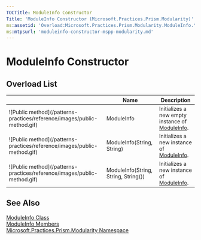 ```yaml
---
TOCTitle: ModuleInfo Constructor
Title: 'ModuleInfo Constructor (Microsoft.Practices.Prism.Modularity)'
ms:assetid: 'Overload:Microsoft.Practices.Prism.Modularity.ModuleInfo.\#ctor'
ms:mtpsurl: 'moduleinfo-constructor-mspp-modularity.md'
---
```



# ModuleInfo Constructor

## Overload List


<table>

<thead>
<tr class="header">
<th> </th>
<th>Name</th>
<th>Description</th>
</tr>
</thead>
<tbody>
<tr class="odd">
<td>![Public method](/patterns-practices/reference/images/public-method.gif)</td>
<td>ModuleInfo</td>
<td><div class="summary">
Initializes a new empty instance of <a href="/patterns-practices/reference/moduleinfo-class-mspp-modularity">ModuleInfo</a>.
</div></td>
</tr>
<tr class="even">
<td>![Public method](/patterns-practices/reference/images/public-method.gif)</td>
<td>ModuleInfo(String, String)</td>
<td><div class="summary">
Initializes a new instance of <a href="/patterns-practices/reference/moduleinfo-class-mspp-modularity">ModuleInfo</a>.
</div></td>
</tr>
<tr class="odd">
<td>![Public method](/patterns-practices/reference/images/public-method.gif)</td>
<td>ModuleInfo(String, String, String())</td>
<td><div class="summary">
Initializes a new instance of <a href="/patterns-practices/reference/moduleinfo-class-mspp-modularity">ModuleInfo</a>.
</div></td>
</tr>
</tbody>
</table>

## See Also

[ModuleInfo Class](/patterns-practices/reference/moduleinfo-class-mspp-modularity)<br/>
[ModuleInfo Members](/patterns-practices/reference/moduleinfo-members-mspp-modularity)<br/>
[Microsoft.Practices.Prism.Modularity Namespace](/patterns-practices/reference/mspp-modularity-namespace)<br/>